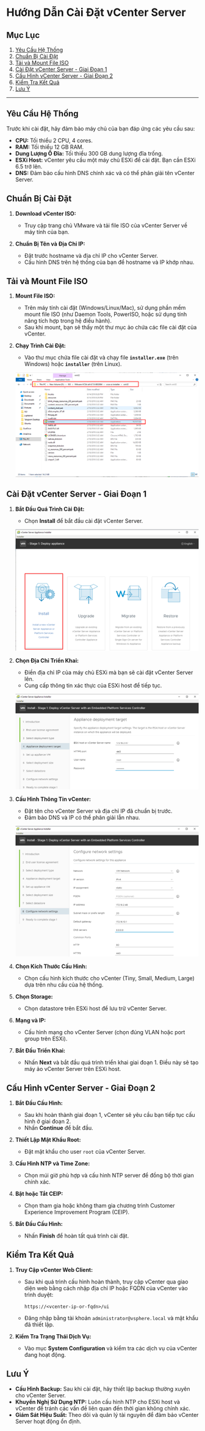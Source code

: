 # Hướng Dẫn Cài Đặt vCenter Server

## Mục Lục
1. [Yêu Cầu Hệ Thống](#yêu-cầu-hệ-thống)
2. [Chuẩn Bị Cài Đặt](#chuẩn-bị-cài-đặt)
3. [Tải và Mount File ISO](#tải-và-mount-file-iso)
4. [Cài Đặt vCenter Server - Giai Đoạn 1](#cài-đặt-vcenter-server---giai-đoạn-1)
5. [Cấu Hình vCenter Server - Giai Đoạn 2](#cấu-hình-vcenter-server---giai-đoạn-2)
6. [Kiểm Tra Kết Quả](#kiểm-tra-kết-quả)
7. [Lưu Ý](#lưu-ý)

---

## Yêu Cầu Hệ Thống

Trước khi cài đặt, hãy đảm bảo máy chủ của bạn đáp ứng các yêu cầu sau:
- **CPU:** Tối thiểu 2 CPU, 4 cores.
- **RAM:** Tối thiểu 12 GB RAM.
- **Dung Lượng Ổ Đĩa:** Tối thiểu 300 GB dung lượng đĩa trống.
- **ESXi Host:** vCenter yêu cầu một máy chủ ESXi để cài đặt. Bạn cần ESXi 6.5 trở lên.
- **DNS:** Đảm bảo cấu hình DNS chính xác và có thể phân giải tên vCenter Server.

## Chuẩn Bị Cài Đặt

1. **Download vCenter ISO:**
   - Truy cập trang chủ VMware và tải file ISO của vCenter Server về máy tính của bạn.

2. **Chuẩn Bị Tên và Địa Chỉ IP:**
   - Đặt trước hostname và địa chỉ IP cho vCenter Server.
   - Cấu hình DNS trên hệ thống của bạn để hostname và IP khớp nhau.

## Tải và Mount File ISO

1. **Mount File ISO:**
   - Trên máy tính cài đặt (Windows/Linux/Mac), sử dụng phần mềm mount file ISO (như Daemon Tools, PowerISO, hoặc sử dụng tính năng tích hợp trong hệ điều hành).
   - Sau khi mount, bạn sẽ thấy một thư mục ảo chứa các file cài đặt của vCenter.

2. **Chạy Trình Cài Đặt:**
   - Vào thư mục chứa file cài đặt và chạy file **`installer.exe`** (trên Windows) hoặc **`installer`** (trên Linux).
  
   ![Yêu cầu hệ thống](https://github.com/cuongnvvietis/NhanHoa/blob/main/Docs/Esxi/Picture/Vcenter/Screenshot_89.png)

## Cài Đặt vCenter Server - Giai Đoạn 1

1. **Bắt Đầu Quá Trình Cài Đặt:**
   - Chọn **Install** để bắt đầu cài đặt vCenter Server.
  
   ![Yêu cầu hệ thống](https://github.com/cuongnvvietis/NhanHoa/blob/main/Docs/Esxi/Picture/Vcenter/Screenshot_90.png)

2. **Chọn Địa Chỉ Triển Khai:**
   - Điền địa chỉ IP của máy chủ ESXi mà bạn sẽ cài đặt vCenter Server lên.
   - Cung cấp thông tin xác thực của ESXi host để tiếp tục.
  
    ![Yêu cầu hệ thống](https://github.com/cuongnvvietis/NhanHoa/blob/main/Docs/Esxi/Picture/Vcenter/Screenshot_92.png)

3. **Cấu Hình Thông Tin vCenter:**
   - Đặt tên cho vCenter Server và địa chỉ IP đã chuẩn bị trước.
   - Đảm bảo DNS và IP có thể phân giải lẫn nhau.
  
   ![Yêu cầu hệ thống](https://github.com/cuongnvvietis/NhanHoa/blob/main/Docs/Esxi/Picture/Vcenter/Screenshot_94.png)

4. **Chọn Kích Thước Cấu Hình:**
   - Chọn cấu hình kích thước cho vCenter (Tiny, Small, Medium, Large) dựa trên nhu cầu của hệ thống.
   
5. **Chọn Storage:**
   - Chọn datastore trên ESXi host để lưu trữ vCenter Server.

6. **Mạng và IP:**
   - Cấu hình mạng cho vCenter Server (chọn đúng VLAN hoặc port group trên ESXi).

7. **Bắt Đầu Triển Khai:**
   - Nhấn **Next** và bắt đầu quá trình triển khai giai đoạn 1. Điều này sẽ tạo máy ảo vCenter Server trên ESXi host.

## Cấu Hình vCenter Server - Giai Đoạn 2

1. **Bắt Đầu Cấu Hình:**
   - Sau khi hoàn thành giai đoạn 1, vCenter sẽ yêu cầu bạn tiếp tục cấu hình ở giai đoạn 2.
   - Nhấn **Continue** để bắt đầu.

2. **Thiết Lập Mật Khẩu Root:**
   - Đặt mật khẩu cho user `root` của vCenter Server.

3. **Cấu Hình NTP và Time Zone:**
   - Chọn múi giờ phù hợp và cấu hình NTP server để đồng bộ thời gian chính xác.

4. **Bật hoặc Tắt CEIP:**
   - Chọn tham gia hoặc không tham gia chương trình Customer Experience Improvement Program (CEIP).

5. **Bắt Đầu Cấu Hình:**
   - Nhấn **Finish** để hoàn tất quá trình cài đặt.

## Kiểm Tra Kết Quả

1. **Truy Cập vCenter Web Client:**
   - Sau khi quá trình cấu hình hoàn thành, truy cập vCenter qua giao diện web bằng cách nhập địa chỉ IP hoặc FQDN của vCenter vào trình duyệt:
     ```
     https://<vcenter-ip-or-fqdn>/ui
     ```
   - Đăng nhập bằng tài khoản `administrator@vsphere.local` và mật khẩu đã thiết lập.

2. **Kiểm Tra Trạng Thái Dịch Vụ:**
   - Vào mục **System Configuration** và kiểm tra các dịch vụ của vCenter đang hoạt động.

## Lưu Ý

- **Cấu Hình Backup:** Sau khi cài đặt, hãy thiết lập backup thường xuyên cho vCenter Server.
- **Khuyến Nghị Sử Dụng NTP:** Luôn cấu hình NTP cho ESXi host và vCenter để tránh các vấn đề liên quan đến thời gian không chính xác.
- **Giám Sát Hiệu Suất:** Theo dõi và quản lý tài nguyên để đảm bảo vCenter Server hoạt động ổn định.
